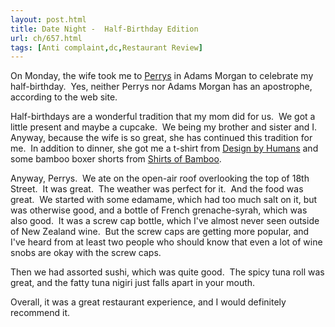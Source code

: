 ```yaml
---
layout: post.html
title: Date Night -  Half-Birthday Edition
url: ch/657.html
tags: [Anti complaint,dc,Restaurant Review]
---
```

On Monday, the wife took me to [Perrys](http://www.perrysadamsmorgan.com/) in Adams Morgan to celebrate my half-birthday.  Yes, neither Perrys nor Adams Morgan has an apostrophe, according to the web site.

Half-birthdays are a wonderful tradition that my mom did for us.  We got a little present and maybe a cupcake.  We being my brother and sister and I.  Anyway, because the wife is so great, she has continued this tradition for me.  In addition to dinner, she got me a t-shirt from [Design by Humans](http://www.designbyhumans.com/) and some bamboo boxer shorts from [Shirts of Bamboo](http://shirtsofbamboo.com/).

Anyway, Perrys.  We ate on the open-air roof overlooking the top of 18th Street.  It was great.  The weather was perfect for it.  And the food was great.  We started with some edamame, which had too much salt on it, but was otherwise good, and a bottle of French grenache-syrah, which was also good.  It was a screw cap bottle, which I've almost never seen outside of New Zealand wine.  But the screw caps are getting more popular, and I've heard from at least two people who should know that even a lot of wine snobs are okay with the screw caps.

Then we had assorted sushi, which was quite good.  The spicy tuna roll was great, and the fatty tuna nigiri just falls apart in your mouth.

Overall, it was a great restaurant experience, and I would definitely recommend it.
